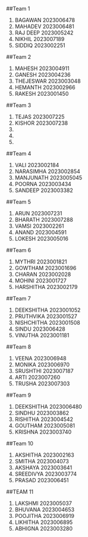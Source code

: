 ##Team 1

1) BAGAWAN  2023006478
2) MAHADEV  2023006481
3) RAJ DEEP 2023005242
4) NIKHIL   2023007189
5) SIDDIQ   2023002251


##Team 2

1) MAHESH    2023004911
2) GANESH    2023004236
3) THEJESWAR 2023003048
4) HEMANTH   2023002966
5) RAKESH    2023001450


##Team 3

1) TEJAS      2023007225
2) KISHOR     2023007238
3)
4)
5)

##Team 4

1)  VALI         2023002184
2)  NARASIMHA    2023002854
3)  MANJUNATH    2023005045
4)  POORNA       2023003434
5)  SANDEEP      2023003382


##Team 5

1) ARUN           2023007231
2) BHARATH        2023007288
3) VAMSI          2023002261
4) ANAND          2023004591
5) LOKESH         2023005016


##Team 6

1) MYTHRI         2023001821
2) GOWTHAM        2023001696
3) CHARAN         2023002028
4) MOHINI         2023001727
5) HARSHITHA      2023002179

##Team 7

1) DEEKSHITHA      2023001052
2) PRUTHVIKA       2023001527
3) NISHCHITHA      2023001508
4) SINDU           2023006428
5) VINUTHA         2023001181

##Team 8

1)  VEENA          2023006948
2)  MONIKA         2023006970
3)  SRUSHTHI       2023007187
4)  ARTI           2023007260
5)  TRUSHA         2023007303

##Team 9

1) DEEKSHITHA       2023006480
2) SINDHU           2023003862
3) RISHITHA         2023004542
4) GOUTHAM          2023005081
5) KRISHNA          2023003740

##Team 10

1)  AKSHITHA        2023002163
2)  SMITHA          2023004073
3)  AKSHAYA         2023003641
4)  SREEDIVYA       2023003774
5)  PRASAD          2023006451

##TEAM 11

1)  LAKSHMI         2023005037
2)  BHUVANA         2023004653
3)  POOJITHA        2023006919
4)  LIKHITHA        2023006895
5)  ABHIGNA         2023003280
